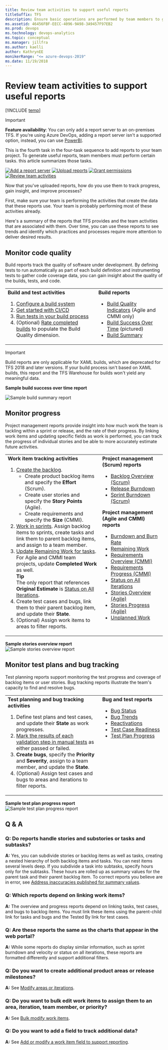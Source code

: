 ```yaml
---
title: Review team activities to support useful reports
titleSuffix: TFS
description: Ensure basic operations are performed by team members to generate useful SQL Server reports when working in Team Foundation Server    
ms.assetid: 46456FBF-EECC-4096-9A98-3A9457F97EB2  
ms.prod: devops
ms.technology: devops-analytics
ms.topic: conceptual
ms.manager: jillfra
ms.author: kaelli
author: KathrynEE
monikerRange: "<= azure-devops-2019" 
ms.date: 11/19/2018
---
```


# Review team activities to support useful reports 

[!INCLUDE [temp](../_shared/tfs-report-platform-version.md)]


> [!IMPORTANT]
>**Feature availability**: You can only add a report server to an on-premises TFS.  If you're using Azure DevOps, adding a report server isn't a supported option, instead, you can use [PowerBI](../powerbi/overview.md).

This is the fourth task in the four-task sequence to add reports to your team project. To generate useful reports, team members must perform certain tasks. this article summarizes those tasks.     

[![Add a report server](_img/step-1-add-a-report-server.png)](add-a-report-server.md)
[![Upload reports](_img/step-2-upload-reports.png)](upload-reports.md)
[![Grant permissions](_img/step-3-grant-permissions.png)](grant-permissions-to-reports.md) 
[![Review team activities](_img/step-4-review-team-activities.png)](review-team-activities-for-useful-reports.md)


Now that you've uploaded reports, how do you use them to track progress, gain insight, and improve processes?

First, make sure your team is performing the activities that create the data that these reports use. Your team is probably performing most of these activities already.

Here's a summary of the reports that TFS provides and the team activities that are associated with them. Over time, you can use these reports to see trends and identify which practices and processes require more attention to deliver desired results.

## Monitor code quality
Build reports track the quality of software under development. By defining tests to run automatically as part of each build definition and instrumenting tests to gather code coverage data, you can gain insight about the quality of the builds, tests, and code. 

<table>
<tr valign="top">
<td>
<b>Build and test activities</b> 
<ol>
<li><a href="../../pipelines/agents/agents.md" data-raw-source="[Configure a build system](../../pipelines/agents/agents.md)">Configure a build system</a></li>
<li><a href="../../pipelines/get-started-designer.md" data-raw-source="[Get started with CI/CD](../../pipelines/get-started-designer.md)">Get started with CI/CD</a></li>
<li><a href="../../pipelines/ecosystems/dotnet-core.md#run-your-tests" data-raw-source="[Run tests in your build process](../../pipelines/ecosystems/dotnet-core.md#run-your-tests)">Run tests in your build process</a></li>
<li>(Optional) <a href="https://msdn.microsoft.com/library/ms181734.aspx" data-raw-source="[Rate completed builds](https://msdn.microsoft.com/library/ms181734.aspx)">Rate completed builds</a> to populate the Build Quality dimension.</li>
</ol>
</td>
<td>
<b>Build reports</b>
<ul>
    <li><a href="../sql-reports/build-quality-indicators-report.md" data-raw-source="[Build Quality Indicators](../sql-reports/build-quality-indicators-report.md)">Build Quality Indicators</a> (Agile and CMMI only)</li>
    <li><a href="../sql-reports/build-success-over-time-report.md" data-raw-source="[Build Success Over Time](../sql-reports/build-success-over-time-report.md)">Build Success Over Time</a> (pictured)</li>
    <li><a href="../sql-reports/build-summary-report.md" data-raw-source="[Build Summary](../sql-reports/build-summary-report.md)">Build Summary</a></li>
</ul>
    </td>
</tr>
</table>

> [!IMPORTANT]  
> Build reports are only applicable for XAML builds, which are deprecated for TFS 2018 and later versions. If your build process isn't based on XAML builds, this report and the TFS Warehouse for builds won't yield any meaningful data.  


**Sample build success over time report**  

![Sample build summary report](_img/IC665009.png)  

## Monitor progress
Project management reports provide insight into how much work the team is tackling within a sprint or release, and the rate of their progress. By linking work items and updating specific fields as work is performed, you can track the progress of individual stories and be able to more accurately estimate future activities. 

<table width="100%">
<tr valign="top">
<td width="60%">
<b>Work item tracking activities</b>
    <ol>
        <li><a href="../../boards/backlogs/create-your-backlog.md" data-raw-source="[Create the backlog](../../boards/backlogs/create-your-backlog.md)">Create the backlog</a>.
            <ul>
                <li>Create product backlog items and specify the <b>Effort</b> (Scrum).</li>
                <li>Create user stories and specify the <b>Story Points</b> (Agile).</li>
                <li>Create requirements and specify the <b>Size</b> (CMMI).</li>
            </ul>
        </li>
        <li><a href="../../boards/sprints/assign-work-sprint.md" data-raw-source="[Work in sprints](../../boards/sprints/assign-work-sprint.md)">Work in sprints</a>. Assign backlog items to sprints, create tasks and link them to parent backlog items, and assign to a team member.</li>
        <li>
            <a href="../../boards/sprints/task-board.md" data-raw-source="[Update Remaining Work for tasks](../../boards/sprints/task-board.md)">Update Remaining Work for tasks</a>. For Agile and CMMI team projects, update <b>Completed Work</b> as well.
            <br />
            <b>Tip</b>
            <br />
            The only report that references <b>Original Estimate</b> is <a href="../sql-reports/status-on-all-iterations-report.md" data-raw-source="[Status on All Iterations](../sql-reports/status-on-all-iterations-report.md)">Status on All Iterations</a>.
        </li>
        <li>Create test cases and bugs, link them to their parent backlog item, and update their <b>State</b>.</li>
        <li>(Optional) Assign work items to areas to filter reports.</li>
    </ol>
</td>
    <td width="40%">
        <b>Project management (Scrum) reports</b>
        <ul>
    <li><a href="../sql-reports/backlog-overview-scrum.md" data-raw-source="[Backlog Overview (Scrum)](../sql-reports/backlog-overview-scrum.md)">Backlog Overview (Scrum)</a></li>
    <li><a href="../sql-reports/release-burndown.md" data-raw-source="[Release Burndown](../sql-reports/release-burndown.md)">Release Burndown</a></li>
    <li><a href="../sql-reports/sprint-burndown-scrum.md" data-raw-source="[Sprint Burndown (Scrum)](../sql-reports/sprint-burndown-scrum.md)">Sprint Burndown (Scrum)</a></li>
        </ul>
        <b>Project management (Agile and CMMI) reports</b>
        <ul>
    <li><a href="../sql-reports/burndown-and-burn-rate-report.md" data-raw-source="[Burndown and Burn Rate](../sql-reports/burndown-and-burn-rate-report.md)">Burndown and Burn Rate</a></li>
    <li><a href="../sql-reports/remaining-work-report.md" data-raw-source="[Remaining Work](../sql-reports/remaining-work-report.md)">Remaining Work</a></li>
    <li><a href="../sql-reports/requirements-overview-report-cmmi.md" data-raw-source="[Requirements Overview (CMMI)](../sql-reports/requirements-overview-report-cmmi.md)">Requirements Overview (CMMI)</a></li>
    <li><a href="../sql-reports/requirements-progress-report-cmmi.md" data-raw-source="[Requirements Progress (CMMI)](../sql-reports/requirements-progress-report-cmmi.md)">Requirements Progress (CMMI)</a></li>
    <li><a href="../sql-reports/status-on-all-iterations-report.md" data-raw-source="[Status on All Iterations](../sql-reports/status-on-all-iterations-report.md)">Status on All Iterations</a></li>
    <li><a href="../sql-reports/stories-overview-report-agile.md" data-raw-source="[Stories Overview (Agile)](../sql-reports/stories-overview-report-agile.md)">Stories Overview (Agile)</a></li>
    <li><a href="../sql-reports/stories-progress-report-agile.md" data-raw-source="[Stories Progress (Agile)](../sql-reports/stories-progress-report-agile.md)">Stories Progress (Agile)</a></li>
    <li><a href="../sql-reports/unplanned-work.md" data-raw-source="[Unplanned Work](../sql-reports/unplanned-work.md)">Unplanned Work</a></li>
</ul>
    </td>
</tr>
</table>

**Sample stories overview report**  
![Sample stories overview report](_img/IC665011.png)  


## Monitor test plans and bug tracking
Test planning reports support monitoring the test progress and coverage of backlog items or user stories. Bug tracking reports illustrate the team's capacity to find and resolve bugs.

<table width="100%">
<tr valign="top">
<td width="60%">
<b>Test planning and bug tracking activities</b>
<ol>
<li>Define test plans and test cases, and update their <b>State</b> as work progresses.</li>
<li><a href="../../test/run-manual-tests.md" data-raw-source="[Mark the results of each validation step in manual tests](../../test/run-manual-tests.md)">Mark the results of each validation step in manual tests</a> as either passed or failed.</li>
<li><b>Create bugs</b>, specify the <b>Priority</b> and <b>Severity</b>, assign to a team member, and update the <b>State</b>.</li>
<li>(Optional) Assign test cases and bugs to areas and iterations to filter reports.</li>
</ol>
</td>
<td width="40%">
<b>Bug and test reports</b>
<ul>
    <li><a href="../sql-reports/bug-status-report.md" data-raw-source="[Bug Status](../sql-reports/bug-status-report.md)">Bug Status</a></li>
    <li><a href="../sql-reports/bug-trends-report.md" data-raw-source="[Bug Trends](../sql-reports/bug-trends-report.md)">Bug Trends</a></li>
    <li><a href="../sql-reports/reactivations-report.md" data-raw-source="[Reactivations](../sql-reports/reactivations-report.md)">Reactivations</a></li>
    <li><a href="../sql-reports/test-case-readiness-report.md" data-raw-source="[Test Case Readiness](../sql-reports/test-case-readiness-report.md)">Test Case Readiness</a></li>
    <li><a href="../sql-reports/test-plan-progress-report.md" data-raw-source="[Test Plan Progress](../sql-reports/test-plan-progress-report.md)">Test Plan Progress</a></li>
</ul>
</td>
</tr>
</table>

**Sample test plan progress report**   
![Sample test plan progress report](_img/IC665012.png)  

## Q & A
<!-- BEGINSECTION class="md-qanda" -->


### Q: Do reports handle stories and substories or tasks and subtasks?
**A:**  Yes, you can subdivide stories or backlog items as well as tasks, creating a nested hierarchy of both backlog items and tasks. You can nest items several levels deep. If you subdivide a task into subtasks, specify hours only for the subtasks. These hours are rolled up as summary values for the parent task and their parent backlog item. To correct reports you believe are in error, see [Address inaccuracies published for summary values](../sql-reports/address-inaccuracies-published-for-summary-values.md).

### Q: Which reports depend on linking work items?
**A:**  The overview and progress reports depend on linking tasks, test cases, and bugs to backlog items. You must link these items using the parent-child link for tasks and bugs and the Tested By link for test cases.

### Q: Are these reports the same as the charts that appear in the web portal?
 **A:**  While some reports do display similar information, such as sprint burndown and velocity or status on all iterations, these reports are formatted differently and support additional filters. 

### Q: Do you want to create additional product areas or release milestones?
**A:**  See [Modify areas or iterations](../../organizations/settings/set-area-paths.md).

### Q: Do you want to bulk edit work items to assign them to an area, iteration, team member, or priority?
**A:**  See [Bulk modify work items](../../boards/backlogs/bulk-modify-work-items.md).

### Q: Do you want to add a field to track additional data?
**A:**  See [Add or modify a work item field to support reporting](../../reference/xml/add-or-modify-work-item-fields-to-support-reporting.md).  

<!-- ENDSECTION -->
